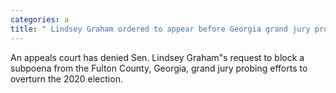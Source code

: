 ```yaml
---
categories: a
title: " Lindsey Graham ordered to appear before Georgia grand jury probing 2020 election"
---
```

An appeals court has denied Sen. Lindsey Graham"s request to block a subpoena from the Fulton County, Georgia, grand jury probing efforts to overturn the 2020 election.
